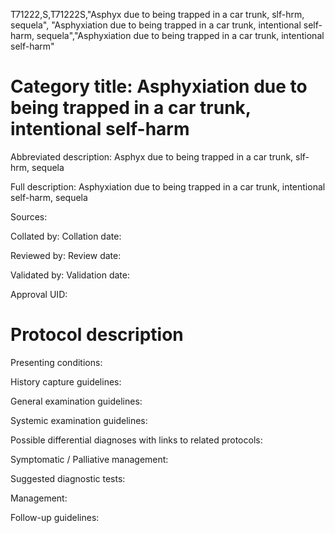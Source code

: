 T71222,S,T71222S,"Asphyx due to being trapped in a car trunk, slf-hrm, sequela", "Asphyxiation due to being trapped in a car trunk, intentional self-harm, sequela","Asphyxiation due to being trapped in a car trunk, intentional self-harm"
# Category title: Asphyxiation due to being trapped in a car trunk, intentional self-harm

Abbreviated description: Asphyx due to being trapped in a car trunk, slf-hrm, sequela

Full description: Asphyxiation due to being trapped in a car trunk, intentional self-harm, sequela

Sources:

Collated by:
Collation date:

Reviewed by:
Review date:

Validated by:
Validation date:

Approval UID:

# Protocol description

Presenting conditions:

History capture guidelines:

General examination guidelines:

Systemic examination guidelines:

Possible differential diagnoses with links to related protocols:

Symptomatic / Palliative management:

Suggested diagnostic tests:

Management:

Follow-up guidelines:
